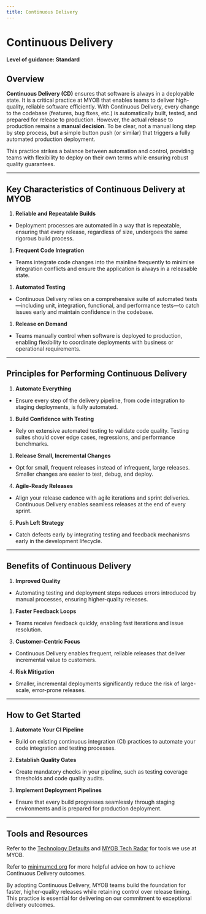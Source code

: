 ```yaml
---
title: Continuous Delivery
---
```


# Continuous Delivery

#### Level of guidance: Standard

## Overview
**Continuous Delivery (CD)** ensures that software is always in a deployable state. It is a critical practice at MYOB that enables teams to deliver high-quality, reliable software efficiently. With Continuous Delivery, every change to the codebase (features, bug fixes, etc.) is automatically built, tested, and prepared for release to production. However, the actual release to production remains a **manual decision**. To be clear, not a manual long step by step process, but a simple button push (or similar) that triggers a fully automated production deployment.

This practice strikes a balance between automation and control, providing teams with flexibility to deploy on their own terms while ensuring robust quality guarantees.

---

## Key Characteristics of Continuous Delivery at MYOB

1. **Reliable and Repeatable Builds**
- Deployment processes are automated in a way that is repeatable, ensuring that every release, regardless of size, undergoes the same rigorous build process.

1. **Frequent Code Integration**
- Teams integrate code changes into the mainline frequently to minimise integration conflicts and ensure the application is always in a releasable state.

1. **Automated Testing**
- Continuous Delivery relies on a comprehensive suite of automated tests—including unit, integration, functional, and performance tests—to catch issues early and maintain confidence in the codebase.

1. **Release on Demand**
- Teams manually control when software is deployed to production, enabling flexibility to coordinate deployments with business or operational requirements.

---

## Principles for Performing Continuous Delivery

1. **Automate Everything**
- Ensure every step of the delivery pipeline, from code integration to staging deployments, is fully automated.

1. **Build Confidence with Testing**
- Rely on extensive automated testing to validate code quality. Testing suites should cover edge cases, regressions, and performance benchmarks.

1. **Release Small, Incremental Changes**
- Opt for small, frequent releases instead of infrequent, large releases. Smaller changes are easier to test, debug, and deploy.

4. **Agile-Ready Releases**
- Align your release cadence with agile iterations and sprint deliveries. Continuous Delivery enables seamless releases at the end of every sprint.

5. **Push Left Strategy**
- Catch defects early by integrating testing and feedback mechanisms early in the development lifecycle.

---

## Benefits of Continuous Delivery

1. **Improved Quality**
- Automating testing and deployment steps reduces errors introduced by manual processes, ensuring higher-quality releases.

1. **Faster Feedback Loops**
- Teams receive feedback quickly, enabling fast iterations and issue resolution.

3. **Customer-Centric Focus**
- Continuous Delivery enables frequent, reliable releases that deliver incremental value to customers.

4. **Risk Mitigation**
- Smaller, incremental deployments significantly reduce the risk of large-scale, error-prone releases.

---

## How to Get Started

1. **Automate Your CI Pipeline**
- Build on existing continuous integration (CI) practices to automate your code integration and testing processes.

2. **Establish Quality Gates**
- Create mandatory checks in your pipeline, such as testing coverage thresholds and code quality audits.

3. **Implement Deployment Pipelines**
- Ensure that every build progresses seamlessly through staging environments and is prepared for production deployment.


---

## Tools and Resources
Refer to the [Technology Defaults](https://myobconfluence.atlassian.net/wiki/x/QwHLDwI) and [MYOB Tech Radar](https://tech-radar.myob.com/) for tools we use at MYOB.

Refer to [minimumcd.org](https://minimumcd.org/minimumcd/) for more helpful advice on how to achieve Continuous Delivery outcomes.

By adopting Continuous Delivery, MYOB teams build the foundation for faster, higher-quality releases while retaining control over release timing. This practice is essential for delivering on our commitment to exceptional delivery outcomes.
